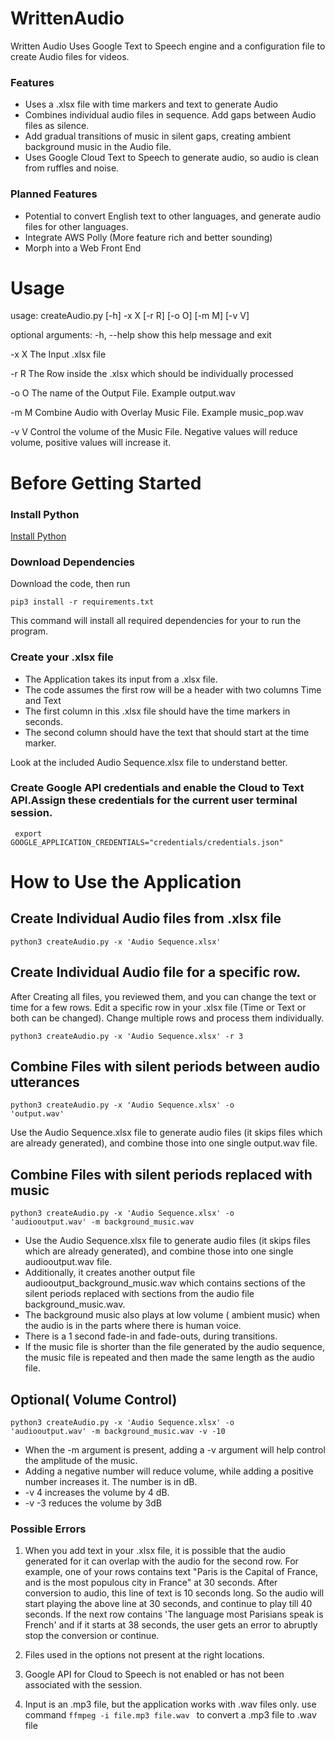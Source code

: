 # WrittenAudio
Written Audio Uses Google Text to Speech engine and a configuration file to create Audio files for videos.
### Features
* Uses a .xlsx file with time markers and text to generate Audio
* Combines individual audio files in sequence. Add gaps between Audio files as silence. 
* Add gradual transitions of music in silent gaps, creating ambient background music in the Audio file. 
* Uses Google Cloud Text to Speech to generate audio, so audio is clean from ruffles and noise. 

### Planned Features
* Potential to convert English text to other languages, and generate audio files for other languages.
* Integrate AWS Polly (More feature rich and better sounding)
* Morph into a Web Front End



# Usage
usage: createAudio.py [-h] -x X [-r R] [-o O] [-m M] [-v V]

optional arguments:
  -h, --help  show this help message and exit
  
  -x X        The Input .xlsx file
  
  -r R        The Row inside the .xlsx which should be individually processed
  
  -o O        The name of the Output File. Example output.wav
  
  -m M        Combine Audio with Overlay Music File. Example music_pop.wav
  
  -v V        Control the volume of the Music File. Negative values will
              reduce volume, positive values will increase it.

# Before Getting Started
### Install Python

[Install Python](http://www.python.org "Download Python")

### Download Dependencies

Download the code, then run 

<code>pip3 install -r requirements.txt</code>

This command will install all required dependencies for your to run the program.

### Create your .xlsx file
* The Application takes its input from a .xlsx file. 
* The code assumes the first row will be a header with two columns Time and Text
* The first column in this .xlsx file should have the time markers in seconds.
* The second column should have the text that should start at the time marker. 

Look at the included Audio Sequence.xlsx file to understand better.

### Create Google API credentials and enable the Cloud to Text API.Assign these credentials for the current user terminal session.
<code> export GOOGLE_APPLICATION_CREDENTIALS="credentials/credentials.json" </code>



# How to Use the Application

## Create Individual Audio files from .xlsx file
 
<code>python3 createAudio.py -x 'Audio Sequence.xlsx'</code>

## Create Individual Audio file for a specific row.
After Creating all files, you reviewed them, and you can change the text or time for a few rows. Edit a specific row in your .xlsx file (Time or Text or both can be changed). Change multiple rows and process them individually.   

<code>python3 createAudio.py -x 'Audio Sequence.xlsx' -r 3</code>

## Combine Files with silent periods between audio utterances
 
<code>python3 createAudio.py -x 'Audio Sequence.xlsx' -o 'output.wav'</code>

Use the Audio Sequence.xlsx file to generate audio files (it skips files which are already generated), and combine those into one single output.wav file. 


## Combine Files with silent periods replaced with music
 
<code>python3 createAudio.py -x 'Audio Sequence.xlsx' -o 'audiooutput.wav' -m background_music.wav</code>

* Use the Audio Sequence.xlsx file to generate audio files (it skips files which are already generated), and combine those into one single audiooutput.wav file. 
* Additionally, it creates another output file audiooutput_background_music.wav which contains sections of the silent periods replaced with sections from the audio file background_music.wav.
* The background music also plays at low volume ( ambient music) when the audio is in the parts where there is human voice.
* There is a 1 second fade-in and fade-outs, during transitions.
* If the music file is shorter than the file generated by the audio sequence, the music file is repeated and then made the same length as the audio file. 

## Optional( Volume Control)
<code>python3 createAudio.py -x 'Audio Sequence.xlsx' -o 'audiooutput.wav' -m background_music.wav -v -10</code>
* When the -m argument is present, adding a -v <number> argument will help control the amplitude of the music. 
* Adding a negative number will reduce volume, while adding a positive number increases it. The number is in dB. 
* -v 4 increases the volume by 4 dB. 
* -v -3 reduces the volume by 3dB
  
### Possible Errors
1) When you add text in your .xlsx file, it is possible that the audio generated for it can overlap with the audio for the second row. For example, one of your rows contains text "Paris is the Capital of France, and is the most populous city in France" at 30 seconds. After conversion to audio, this line of text is 10 seconds long. So the audio will start playing the above line at 30 seconds, and continue to play till 40 seconds.
If the next row contains 'The language most Parisians speak is French' and if it starts at 38 seconds, the user gets an error to abruptly stop the conversion or continue. 

2) Files used in the options not present at the right locations. 

3) Google API for Cloud to Speech is not enabled or has not been associated with the session. 

4) Input is an .mp3 file, but the application works with .wav files only. use command <code>ffmpeg -i file.mp3 file.wav </code> to convert a .mp3 file to .wav file


 
